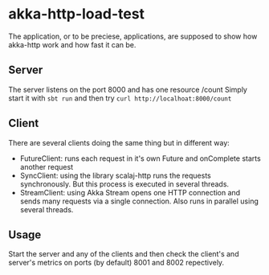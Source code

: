 # akka-http-load-test

The application, or to be preciese, applications, are supposed to
show how akka-http work and how fast it can be.

## Server

The server listens on the port 8000 and has one resource /count
Simply start it with `sbt run` and then try `curl http://localhoat:8000/count`

## Client

There are several clients doing the same thing but in different way:

- FutureClient: runs each request in it's own Future and onComplete starts
another request
- SyncClient: using the library scalaj-http runs the requests synchronously.
But this process is executed in several threads.
- StreamClient: using Akka Stream opens one HTTP connection and sends many
requests via a single connection. Also runs in parallel using several threads.

## Usage

Start the server and any of the clients and then check the client's and server's
metrics on ports (by default) 8001 and 8002 repectively.
